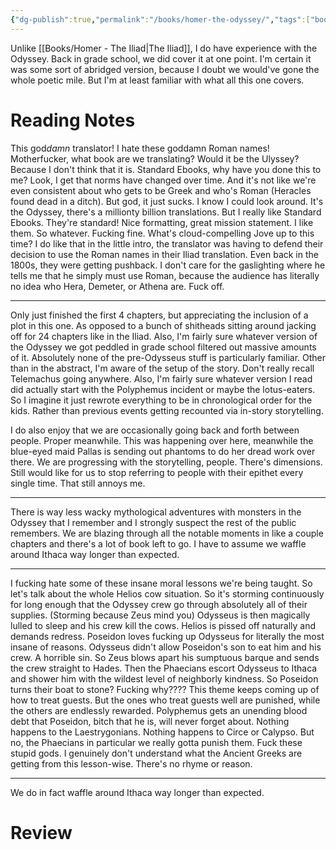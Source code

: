 ```yaml
---
{"dg-publish":true,"permalink":"/books/homer-the-odyssey/","tags":["books"],"created":"2025-03-21","updated":"2025-07-23"}
---
```



Unlike [[Books/Homer - The Iliad\|The Iliad]], I do have experience with the Odyssey. Back in grade school, we did cover it at one point. I'm certain it was some sort of abridged version, because I doubt we would've gone the whole poetic mile. But I'm at least familiar with what all this one covers.

# Reading Notes

This god*damn* translator! I hate these goddamn Roman names! Motherfucker, what book are we translating? Would it be the Ulyssey? Because I don't think that it is. Standard Ebooks, why have you done this to me? Look, I get that norms have changed over time. And it's not like we're even consistent about who gets to be Greek and who's Roman (Heracles found dead in a ditch). But god, it just sucks. I know I could look around. It's the Odyssey, there's a millionty billion translations. But I really like Standard Ebooks. They're standard! Nice formatting, great mission statement. I like them. So whatever. Fucking fine. What's cloud-compelling Jove up to this time? I do like that in the little intro, the translator was having to defend their decision to use the Roman names in their Iliad translation. Even back in the 1800s, they were getting pushback. I don't care for the gaslighting where he tells me that he simply must use Roman, because the audience has literally no idea who Hera, Demeter, or Athena are. Fuck off.

---

Only just finished the first 4 chapters, but appreciating the inclusion of a plot in this one. As opposed to a bunch of shitheads sitting around jacking off for 24 chapters like in the Iliad. Also, I'm fairly sure whatever version of the Odyssey we got peddled in grade school filtered out massive amounts of it. Absolutely none of the pre-Odysseus stuff is particularly familiar. Other than in the abstract, I'm aware of the setup of the story. Don't really recall Telemachus going anywhere. Also, I'm fairly sure whatever version I read did actually start with the Polyphemus incident or maybe the lotus-eaters. So I imagine it just rewrote everything to be in chronological order for the kids. Rather than previous events getting recounted via in-story storytelling.

I do also enjoy that we are occasionally going back and forth between people. Proper meanwhile. This was happening over here, meanwhile the blue-eyed maid Pallas is sending out phantoms to do her dread work over there. We are progressing with the storytelling, people. There's dimensions. Still would like for us to stop referring to people with their epithet every single time. That still annoys me.

----

There is way less wacky mythological adventures with monsters in the Odyssey that I remember and I strongly suspect the rest of the public remembers. We are blazing through all the notable moments in like a couple chapters and there's a lot of book left to go. I have to assume we waffle around Ithaca way longer than expected.

----

I fucking hate some of these insane moral lessons we're being taught. So let's talk about the whole Helios cow situation. So it's storming continuously for long enough that the Odyssey crew go through absolutely all of their supplies. (Storming because Zeus mind you) Odysseus is then magically lulled to sleep and his crew kill the cows. Helios is pissed off naturally and demands redress. Poseidon loves fucking up Odysseus for literally the most insane of reasons. Odysseus didn't allow Poseidon's son to eat him and his crew. A horrible sin. So Zeus blows apart his sumptuous barque and sends the crew straight to Hades. Then the Phaecians escort Odysseus to Ithaca and shower him with the wildest level of neighborly kindness. So Poseidon turns their boat to stone? Fucking why???? This theme keeps coming up of how to treat guests. But the ones who treat guests well are punished, while the others are endlessly rewarded. Polyphemus gets an unending blood debt that Poseidon, bitch that he is, will never forget about. Nothing happens to the Laestrygonians. Nothing happens to Circe or Calypso. But no, the Phaecians in particular we really gotta punish them. Fuck these stupid gods. I genuinely don't understand what the Ancient Greeks are getting from this lesson-wise. There's no rhyme or reason.

---

We do in fact waffle around Ithaca way longer than expected.

# Review

